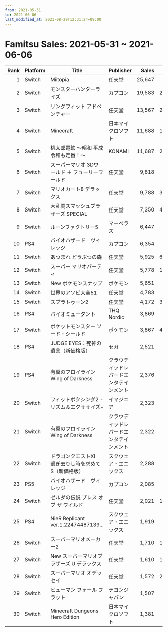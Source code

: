 ```yaml
---
from: 2021-05-31
to: 2021-06-06
last_modified_at: 2021-08-29T12:31:24+09:00
---
```

# Famitsu Sales: 2021-05-31 ~ 2021-06-06
| Rank | Platform | Title | Publisher | Sales | Total | Rate | New |
| -: | -- | -- | -- | -: | -: | -: | -- |
| 1 | Switch | Miitopia | 任天堂 | 25,647 | 132,823 | 40% |  |
| 2 | Switch | モンスターハンターライズ | カプコン | 19,583 | 2,245,384 | 20% |  |
| 3 | Switch | リングフィット アドベンチャー | 任天堂 | 13,567 | 2,614,401 | 20% |  |
| 4 | Switch | Minecraft | 日本マイクロソフト | 11,688 | 1,983,567 | 20% |  |
| 5 | Switch | 桃太郎電鉄 〜昭和 平成 令和も定番！〜 | KONAMI | 11,687 | 2,213,705 | 20% |  |
| 6 | Switch | スーパーマリオ 3Dワールド ＋ フューリーワールド | 任天堂 | 9,818 | 767,754 | 20% |  |
| 7 | Switch | マリオカート8 デラックス | 任天堂 | 9,788 | 3,862,653 | 20% |  |
| 8 | Switch | 大乱闘スマッシュブラザーズ SPECIAL | 任天堂 | 7,350 | 4,299,265 | 20% |  |
| 9 | Switch | ルーンファクトリー5 | マーベラス | 6,447 | 122,203 | 20% |  |
| 10 | PS4 | バイオハザード　ヴィレッジ | カプコン | 6,354 | 179,486 | 20% |  |
| 11 | Switch | あつまれ どうぶつの森 | 任天堂 | 5,925 | 6,790,053 | 20% |  |
| 12 | Switch | スーパー マリオパーティ | 任天堂 | 5,778 | 1,904,051 | 20% |  |
| 13 | Switch | New ポケモンスナップ | ポケモン | 5,651 | 235,094 | 40% |  |
| 14 | Switch | 世界のアソビ大全51 | 任天堂 | 4,783 | 720,293 | 20% |  |
| 15 | Switch | スプラトゥーン2 | 任天堂 | 4,172 | 3,876,586 | 20% |  |
| 16 | PS4 | バイオミュータント | THQ Nordic | 3,869 | 28,465 | 20% |  |
| 17 | Switch | ポケットモンスター ソード・シールド | ポケモン | 3,867 | 4,060,107 | 20% |  |
| 18 | PS4 | JUDGE EYES：死神の遺言（新価格版） | セガ | 2,521 | 20,755 | 20% |  |
| 19 | PS4 | 有翼のフロイライン Wing of Darkness | クラウディッドレパードエンタテインメント | 2,376 | 2,376 | 40% | **New** |
| 20 | Switch | フィットボクシング2 -リズム＆エクササイズ- | イマジニア | 2,323 | 106,920 | 20% |  |
| 21 | Switch | 有翼のフロイライン Wing of Darkness | クラウディッドレパードエンタテインメント | 2,322 | 2,322 | 60% | **New** |
| 22 | Switch | ドラゴンクエストXI　過ぎ去りし時を求めて S（新価格版） | スクウェア・エニックス | 2,288 | 102,812 | 20% |  |
| 23 | PS5 | バイオハザード　ヴィレッジ | カプコン | 2,085 | 53,953 | 40% |  |
| 24 | Switch | ゼルダの伝説 ブレス オブ ザ ワイルド | 任天堂 | 2,021 | 1,822,135 | 20% |  |
| 25 | PS4 | NieR Replicant ver.1.22474487139... | スクウェア・エニックス | 1,919 | 158,265 | 20% |  |
| 26 | Switch | スーパーマリオメーカー2 | 任天堂 | 1,710 | 1,099,465 | 20% |  |
| 27 | Switch | New スーパーマリオブラザーズ U デラックス | 任天堂 | 1,610 | 1,065,976 | 20% |  |
| 28 | Switch | スーパーマリオ オデッセイ | 任天堂 | 1,572 | 2,238,760 | 20% |  |
| 29 | Switch | ヒューマン フォール フラット | テヨンジャパン | 1,507 | 153,015 | 20% |  |
| 30 | Switch | Minecraft Dungeons Hero Edition | 日本マイクロソフト | 1,381 | 114,931 | 20% |  |
